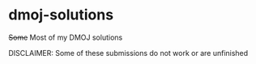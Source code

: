 # dmoj-solutions
~~Some~~ Most of my DMOJ solutions

DISCLAIMER: Some of these submissions do not work or are unfinished
